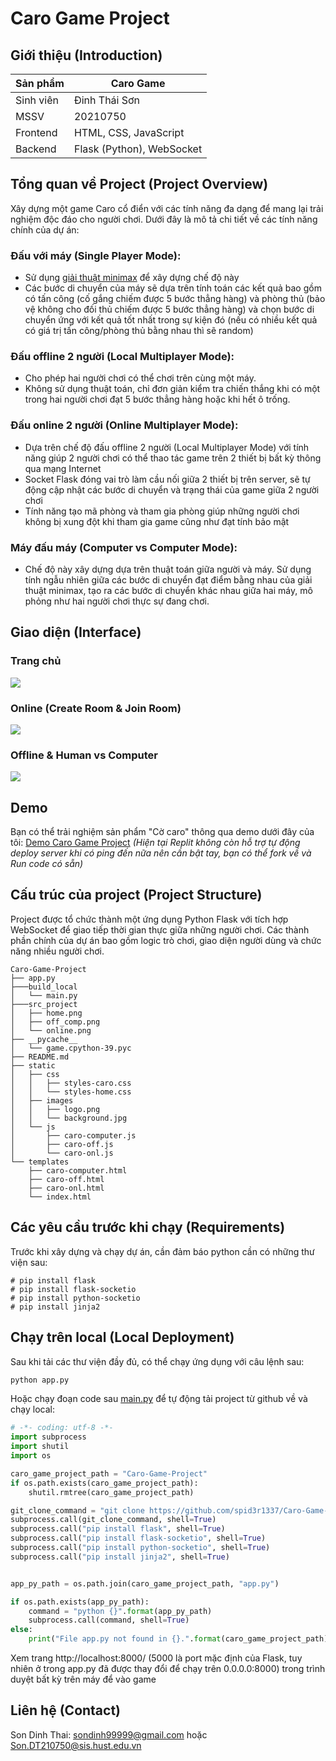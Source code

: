 # Caro Game Project
## Giới thiệu (Introduction)
| Sản phẩm  | Caro Game                 |
| --------- | ------------------------- |
| Sinh viên | Đinh Thái Sơn             |
| MSSV      | 20210750                  |
| Frontend  | HTML, CSS, JavaScript     |
| Backend   | Flask (Python), WebSocket |

## Tổng quan về Project (Project Overview)
Xây dựng một game Caro cổ điển với các tính năng đa dạng để mang lại trải nghiệm độc đáo cho người chơi. Dưới đây là mô tả chi tiết về các tính năng chính của dự án:

### Đấu với máy (Single Player Mode):
- Sử dụng [giải thuật minimax](https://youtu.be/fTBEjsrZKso?si=RCymjDB1boUf3Eq8) để xây dựng chế độ này
- Các bước di chuyển của máy sẽ dựa trên tính toán các kết quả bao gồm có tấn công (cố gắng chiếm được 5 bước thẳng hàng) và phòng thủ (bảo vệ không cho đối thủ chiếm được 5 bước thẳng hàng) và chọn bước di chuyển ứng với kết quả tốt nhất trong sự kiện đó (nếu có nhiều kết quả có giá trị tấn công/phòng thủ bằng nhau thì sẽ random) 

### Đấu offline 2 người (Local Multiplayer Mode):
- Cho phép hai người chơi có thể chơi trên cùng một máy.
- Không sử dụng thuật toán, chỉ đơn giản kiểm tra chiến thắng khi có một trong hai người chơi đạt 5 bước thẳng hàng hoặc khi hết ô trống.

### Đấu online 2 người (Online Multiplayer Mode):
- Dựa trên chế độ đấu offline 2 người (Local Multiplayer Mode) với tính năng giúp 2 người chơi có thể thao tác game trên 2 thiết bị bất kỳ thông qua mạng Internet
- Socket Flask đóng vai trò làm cầu nối giữa 2 thiết bị trên server, sẽ tự động cập nhật các bước di chuyển và trạng thái của game giữa 2 người chơi
- Tính năng tạo mã phòng và tham gia phòng giúp những người chơi không bị xung đột khi tham gia game cũng như đạt tính bảo mật

### Máy đấu máy (Computer vs Computer Mode):
- Chế độ này xây dựng dựa trên thuật toán giữa người và máy. Sử dụng tính ngẫu nhiên giữa các bước di chuyển đạt điểm bằng nhau của giải thuật minimax, tạo ra các bước di chuyển khác nhau giữa hai máy, mô phỏng như hai người chơi thực sự đang chơi.

## Giao diện (Interface)
### Trang chủ

![](src_project/home.png)

### Online (Create Room &  Join Room)
![](src_project/online.png)

### Offline & Human vs Computer

![](src_project/off_comp.png)

## Demo
Bạn có thể trải nghiệm sản phẩm "Cờ caro" thông qua demo dưới đây của tôi: [Demo Caro Game Project](https://1df23f47-644a-4a2f-92f0-e2c1ed4d8666-00-1gbez3q37p9dp.pike.replit.dev/) *(Hiện tại Replit không còn hỗ trợ tự động deploy server khi có ping đến nữa nên cần bật tay, bạn có thể fork về và Run code có sẵn)*

## Cấu trúc của project (Project Structure)
Project được tổ chức thành một ứng dụng Python Flask với tích hợp WebSocket để giao tiếp thời gian thực giữa những người chơi. Các thành phần chính của dự án bao gồm logic trò chơi, giao diện người dùng và chức năng nhiều người chơi.

```
Caro-Game-Project
├── app.py
├───build_local
│   └── main.py
├───src_project
│   ├── home.png
│   ├── off_comp.png
│   └── online.png
├── __pycache__
│   └── game.cpython-39.pyc
├── README.md
├── static
│   ├── css
│   │   ├── styles-caro.css
│   │   └── styles-home.css
│   ├── images
│   │   ├── logo.png
│   │   └── background.jpg
│   └── js
│       ├── caro-computer.js
│       ├── caro-off.js
│       └── caro-onl.js
└── templates
    ├── caro-computer.html
    ├── caro-off.html
    ├── caro-onl.html
    └── index.html
```

## Các yêu cầu trước khi chạy (Requirements)
Trước khi xây dựng và chạy dự án, cần đảm báo python cần có những thư viện sau:

```
# pip install flask
# pip install flask-socketio
# pip install python-socketio
# pip install jinja2
```

## Chạy trên local (Local Deployment)

Sau khi tải các thư viện đầy đủ, có thể chạy ứng dụng với câu lệnh sau:
```bash
python app.py
```

Hoặc chạy đoạn code sau [main.py](build_local/main.py) để tự động tải project từ github về và chạy local: 
```python
# -*- coding: utf-8 -*-
import subprocess
import shutil
import os

caro_game_project_path = "Caro-Game-Project"
if os.path.exists(caro_game_project_path):
    shutil.rmtree(caro_game_project_path)

git_clone_command = "git clone https://github.com/spid3r1337/Caro-Game-Project.git"
subprocess.call(git_clone_command, shell=True)
subprocess.call("pip install flask", shell=True)
subprocess.call("pip install flask-socketio", shell=True)
subprocess.call("pip install python-socketio", shell=True)
subprocess.call("pip install jinja2", shell=True)


app_py_path = os.path.join(caro_game_project_path, "app.py")

if os.path.exists(app_py_path):
    command = "python {}".format(app_py_path)
    subprocess.call(command, shell=True)
else:
    print("File app.py not found in {}.".format(caro_game_project_path))
```

Xem trang http://localhost:8000/ (5000 là port mặc định của Flask, tuy nhiên ở trong app.py đã được thay đổi để chạy trên 0.0.0.0:8000) trong trình duyệt bất kỳ trên máy để vào game

## Liên hệ (Contact)
Son Dinh Thai: sondinh99999@gmail.com hoặc Son.DT210750@sis.hust.edu.vn